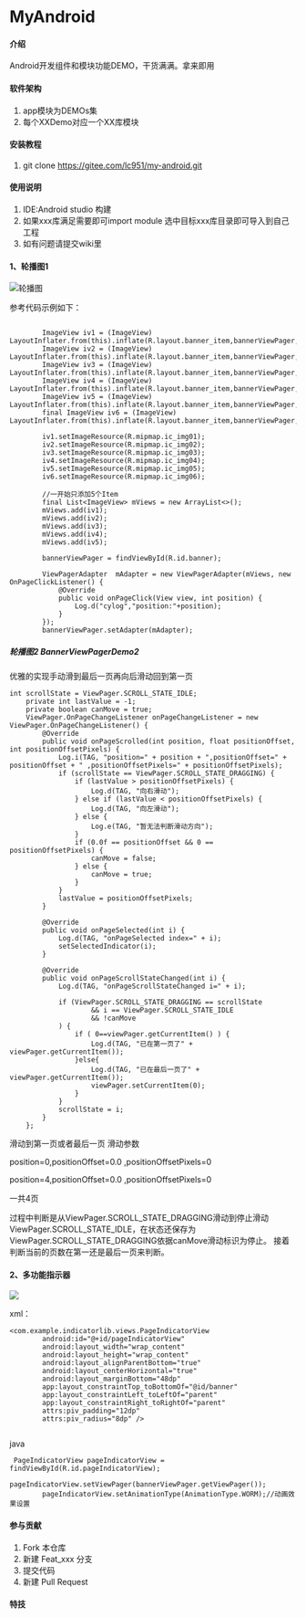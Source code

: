 # MyAndroid

#### 介绍
Android开发组件和模块功能DEMO，干货满满。拿来即用


#### 软件架构
1.  app模块为DEMOs集
2.  每个XXDemo对应一个XX库模块



#### 安装教程

1.  git clone https://gitee.com/lc951/my-android.git


#### 使用说明

1.  IDE:Android studio 构建
2.  如果xxx库满足需要即可import module 选中目标xxx库目录即可导入到自己工程
3.  如有问题请提交wiki里

#### 1、轮播图1
![轮播图](./static/轮播图_2022-01-13-14-06-11.gif)

参考代码示例如下：

```
        
        ImageView iv1 = (ImageView) LayoutInflater.from(this).inflate(R.layout.banner_item,bannerViewPager,false);
        ImageView iv2 = (ImageView) LayoutInflater.from(this).inflate(R.layout.banner_item,bannerViewPager,false);
        ImageView iv3 = (ImageView) LayoutInflater.from(this).inflate(R.layout.banner_item,bannerViewPager,false);
        ImageView iv4 = (ImageView) LayoutInflater.from(this).inflate(R.layout.banner_item,bannerViewPager,false);
        ImageView iv5 = (ImageView) LayoutInflater.from(this).inflate(R.layout.banner_item,bannerViewPager,false);
        final ImageView iv6 = (ImageView) LayoutInflater.from(this).inflate(R.layout.banner_item,bannerViewPager,false);

        iv1.setImageResource(R.mipmap.ic_img01);
        iv2.setImageResource(R.mipmap.ic_img02);
        iv3.setImageResource(R.mipmap.ic_img03);
        iv4.setImageResource(R.mipmap.ic_img04);
        iv5.setImageResource(R.mipmap.ic_img05);
        iv6.setImageResource(R.mipmap.ic_img06);

        //一开始只添加5个Item
        final List<ImageView> mViews = new ArrayList<>();
        mViews.add(iv1);
        mViews.add(iv2);
        mViews.add(iv3);
        mViews.add(iv4);
        mViews.add(iv5);
        
        bannerViewPager = findViewById(R.id.banner);

        ViewPagerAdapter  mAdapter = new ViewPagerAdapter(mViews, new OnPageClickListener() {
            @Override
            public void onPageClick(View view, int position) {
                Log.d("cylog","position:"+position);
            }
        });
        bannerViewPager.setAdapter(mAdapter);

```

##### 轮播图2 BannerViewPagerDemo2

优雅的实现手动滑到最后一页再向后滑动回到第一页

```
int scrollState = ViewPager.SCROLL_STATE_IDLE;
    private int lastValue = -1;
    private boolean canMove = true;
    ViewPager.OnPageChangeListener onPageChangeListener = new ViewPager.OnPageChangeListener() {
        @Override
        public void onPageScrolled(int position, float positionOffset, int positionOffsetPixels) {
            Log.i(TAG, "position=" + position + ",positionOffset=" + positionOffset + " ,positionOffsetPixels=" + positionOffsetPixels);
            if (scrollState == ViewPager.SCROLL_STATE_DRAGGING) {
                if (lastValue > positionOffsetPixels) {
                    Log.d(TAG, "向右滑动");
                } else if (lastValue < positionOffsetPixels) {
                    Log.d(TAG, "向左滑动");
                } else {
                    Log.e(TAG, "暂无法判断滑动方向");
                }
                if (0.0f == positionOffset && 0 == positionOffsetPixels) {
                    canMove = false;
                } else {
                    canMove = true;
                }
            }
            lastValue = positionOffsetPixels;
        }

        @Override
        public void onPageSelected(int i) {
            Log.d(TAG, "onPageSelected index=" + i);
            setSelectedIndicator(i);
        }

        @Override
        public void onPageScrollStateChanged(int i) {
            Log.d(TAG, "onPageScrollStateChanged i=" + i);

            if (ViewPager.SCROLL_STATE_DRAGGING == scrollState
                    && i == ViewPager.SCROLL_STATE_IDLE
                    && !canMove
            ) {
                if ( 0==viewPager.getCurrentItem() ) {
                    Log.d(TAG, "已在第一页了" + viewPager.getCurrentItem());
                }else{
                    Log.d(TAG, "已在最后一页了" + viewPager.getCurrentItem());
                    viewPager.setCurrentItem(0);
                }
            }
            scrollState = i;
        }
    };    
```
滑动到第一页或者最后一页 滑动参数

position=0,positionOffset=0.0 ,positionOffsetPixels=0

position=4,positionOffset=0.0 ,positionOffsetPixels=0

一共4页

过程中判断是从ViewPager.SCROLL_STATE_DRAGGING滑动到停止滑动ViewPager.SCROLL_STATE_IDLE，在状态还保存为ViewPager.SCROLL_STATE_DRAGGING依据canMove滑动标识为停止。 接着判断当前的页数在第一还是最后一页来判断。





#### 2、多功能指示器

![](./static/指示器.png)

xml：

```
<com.example.indicatorlib.views.PageIndicatorView
        android:id="@+id/pageIndicatorView"
        android:layout_width="wrap_content"
        android:layout_height="wrap_content"
        android:layout_alignParentBottom="true"
        android:layout_centerHorizontal="true"
        android:layout_marginBottom="48dp"
        app:layout_constraintTop_toBottomOf="@id/banner"
        app:layout_constraintLeft_toLeftOf="parent"
        app:layout_constraintRight_toRightOf="parent"
        attrs:piv_padding="12dp"
        attrs:piv_radius="8dp" />
 
```

java

```
 PageIndicatorView pageIndicatorView = findViewById(R.id.pageIndicatorView);
        pageIndicatorView.setViewPager(bannerViewPager.getViewPager());
        pageIndicatorView.setAnimationType(AnimationType.WORM);//动画效果设置

```


#### 参与贡献

1.  Fork 本仓库
2.  新建 Feat_xxx 分支
3.  提交代码
4.  新建 Pull Request


#### 特技

